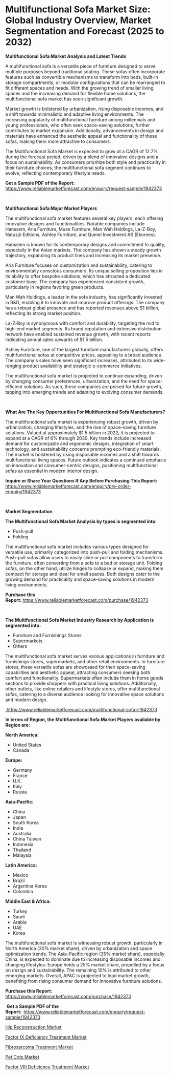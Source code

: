 <p><h1>Multifunctional Sofa Market Size: Global Industry Overview, Market Segmentation and Forecast (2025 to 2032)</h1></p><p><strong>Multifunctional Sofa Market Analysis and Latest Trends</strong></p>
<p><p>A multifunctional sofa is a versatile piece of furniture designed to serve multiple purposes beyond traditional seating. These sofas often incorporate features such as convertible mechanisms to transform into beds, built-in storage compartments, or modular configurations that can be rearranged to fit different spaces and needs. With the growing trend of smaller living spaces and the increasing demand for flexible home solutions, the multifunctional sofa market has seen significant growth.</p><p>Market growth is bolstered by urbanization, rising disposable incomes, and a shift towards minimalistic and adaptive living environments. The increasing popularity of multifunctional furniture among millennials and young professionals, who often seek space-saving solutions, further contributes to market expansion. Additionally, advancements in design and materials have enhanced the aesthetic appeal and functionality of these sofas, making them more attractive to consumers.</p><p>The Multifunctional Sofa Market is expected to grow at a CAGR of 12.7% during the forecast period, driven by a blend of innovative designs and a focus on sustainability. As consumers prioritize both style and practicality in their furniture choices, the multifunctional sofa segment continues to evolve, reflecting contemporary lifestyle needs.</p></p>
<p><strong>Get a Sample PDF of the Report:&nbsp;</strong> <a href="https://www.reliablemarketforecast.com/enquiry/request-sample/1942373?utm_campaign=3572&utm_medium=2&utm_source=Github&utm_content=ia&utm_term=05042025&utm_id=multifunctional-sofa">https://www.reliablemarketforecast.com/enquiry/request-sample/1942373</a></p>
<p>&nbsp;</p>
<p><strong>Multifunctional Sofa Major Market Players</strong></p>
<p><p>The multifunctional sofa market features several key players, each offering innovative designs and functionalities. Notable companies include Hanssem, Aria Furniture, Muse Furniture, Man Wah Holdings, La-Z-Boy, Natuzzi Editions, Ashley Furniture, and Qumei Investment AS (Ekornes).</p><p>Hanssem is known for its contemporary designs and commitment to quality, especially in the Asian markets. The company has shown a steady growth trajectory, expanding its product lines and increasing its market presence.</p><p>Aria Furniture focuses on customization and sustainability, catering to environmentally conscious consumers. Its unique selling proposition lies in its ability to offer bespoke solutions, which has attracted a dedicated customer base. The company has experienced consistent growth, particularly in regions favoring green products.</p><p>Man Wah Holdings, a leader in the sofa industry, has significantly invested in R&D, enabling it to innovate and improve product offerings. The company has a robust global presence and has reported revenues above $1 billion, reflecting its strong market position.</p><p>La-Z-Boy is synonymous with comfort and durability, targeting the mid to high-end market segments. Its brand reputation and extensive distribution network have enabled sustained revenue growth, with recent reports indicating annual sales upwards of $1.5 billion.</p><p>Ashley Furniture, one of the largest furniture manufacturers globally, offers multifunctional sofas at competitive prices, appealing to a broad audience. The company's sales have seen significant increases, attributed to its wide-ranging product availability and strategic e-commerce initiatives.</p><p>The multifunctional sofa market is projected to continue expanding, driven by changing consumer preferences, urbanization, and the need for space-efficient solutions. As such, these companies are poised for future growth, tapping into emerging trends and adapting to evolving consumer demands.</p></p>
<p>&nbsp;</p>
<p><strong>What Are The Key Opportunities For Multifunctional Sofa Manufacturers?</strong></p>
<p><p>The multifunctional sofa market is experiencing robust growth, driven by urbanization, changing lifestyles, and the rise of space-saving furniture solutions. Valued at approximately $1.5 billion in 2022, it is projected to expand at a CAGR of 6% through 2030. Key trends include increased demand for customizable and ergonomic designs, integration of smart technology, and sustainability concerns prompting eco-friendly materials. The market is bolstered by rising disposable incomes and a shift towards multifunctional living spaces. Future outlook indicates a continued emphasis on innovation and consumer-centric designs, positioning multifunctional sofas as essential in modern interior design.</p></p>
<p><strong>Inquire or Share Your Questions If Any Before Purchasing This Report:</strong> <a href="https://www.reliablemarketforecast.com/enquiry/pre-order-enquiry/1942373?utm_campaign=3572&utm_medium=2&utm_source=Github&utm_content=ia&utm_term=05042025&utm_id=multifunctional-sofa">https://www.reliablemarketforecast.com/enquiry/pre-order-enquiry/1942373</a></p>
<p>&nbsp;</p>
<p><strong>Market Segmentation</strong></p>
<p><strong>The Multifunctional Sofa Market Analysis by types is segmented into:</strong></p>
<p><ul><li>Push-pull</li><li>Folding</li></ul></p>
<p><p>The multifunctional sofa market includes various types designed for versatile use, primarily categorized into push-pull and folding mechanisms. Push-pull sofas allow users to easily slide or pull components to transform the furniture, often converting from a sofa to a bed or storage unit. Folding sofas, on the other hand, utilize hinges to collapse or expand, making them compact for storage and ideal for small spaces. Both designs cater to the growing demand for practicality and space-saving solutions in modern living environments.</p></p>
<p><strong>Purchase this Report:&nbsp;</strong><a href="https://www.reliablemarketforecast.com/purchase/1942373?utm_campaign=3572&utm_medium=2&utm_source=Github&utm_content=ia&utm_term=05042025&utm_id=multifunctional-sofa">https://www.reliablemarketforecast.com/purchase/1942373</a></p>
<p>&nbsp;</p>
<p><strong>The Multifunctional Sofa Market Industry Research by Application is segmented into:</strong></p>
<p><ul><li>Furniture and Furnishings Stores</li><li>Supermarkets</li><li>Others</li></ul></p>
<p><p>The multifunctional sofa market serves various applications in furniture and furnishings stores, supermarkets, and other retail environments. In furniture stores, these versatile sofas are showcased for their space-saving capabilities and aesthetic appeal, attracting consumers seeking both comfort and functionality. Supermarkets often include them in home goods sections to provide shoppers with practical living solutions. Additionally, other outlets, like online retailers and lifestyle stores, offer multifunctional sofas, catering to a diverse audience looking for innovative space solutions and modern design.</p></p>
<p><a href="https://www.reliablemarketforecast.com/multifunctional-sofa-r1942373?utm_campaign=3572&utm_medium=2&utm_source=Github&utm_content=ia&utm_term=05042025&utm_id=multifunctional-sofa">&nbsp;https://www.reliablemarketforecast.com/multifunctional-sofa-r1942373</a></p>
<p><strong>In terms of Region, the Multifunctional Sofa Market Players available by Region are:</strong></p>
<p>
    <p> <strong> North America: </strong>
        <ul>
            <li>United States</li>
            <li>Canada</li>
        </ul>
        </p> 
    <p> <strong> Europe: </strong>
        <ul>
            <li>Germany</li>
            <li>France</li>
            <li>U.K.</li>
            <li>Italy</li>
            <li>Russia</li>
        </ul>
        </p> 
    <p> <strong> Asia-Pacific: </strong>
        <ul>
            <li>China</li>
            <li>Japan</li>
            <li>South Korea</li>
            <li>India</li>
            <li>Australia</li>
            <li>China Taiwan</li>
            <li>Indonesia</li>
            <li>Thailand</li>
            <li>Malaysia</li>
        </ul>
        </p> 
    <p> <strong> Latin America: </strong>
        <ul>
            <li>Mexico</li>
            <li>Brazil</li>
            <li>Argentina Korea</li>
            <li>Colombia</li>
        </ul>
        </p> 
    <p> <strong> Middle East & Africa: </strong>
        <ul>
            <li>Turkey</li>
            <li>Saudi</li>
            <li>Arabia</li>
            <li>UAE</li>
            <li>Korea</li>
        </ul>
    </p>
    </p>
<p><p>The multifunctional sofa market is witnessing robust growth, particularly in North America (30% market share), driven by urbanization and space optimization trends. The Asia-Pacific region (35% market share), especially China, is expected to dominate due to increasing disposable incomes and changing lifestyles. Europe holds a 25% market share, propelled by a focus on design and sustainability. The remaining 10% is attributed to other emerging markets. Overall, APAC is projected to lead market growth, benefiting from rising consumer demand for innovative furniture solutions.</p></p>
<p><strong>Purchase this Report: </strong><a href="https://www.reliablemarketforecast.com/purchase/1942373?utm_campaign=3572&utm_medium=2&utm_source=Github&utm_content=ia&utm_term=05042025&utm_id=multifunctional-sofa">https://www.reliablemarketforecast.com/purchase/1942373</a></p>
<p>&nbsp;<strong>Get a Sample PDF of the Report:&nbsp;&nbsp;</strong><a href="https://www.reliablemarketforecast.com/enquiry/request-sample/1942373?utm_campaign=3572&utm_medium=2&utm_source=Github&utm_content=ia&utm_term=05042025&utm_id=multifunctional-sofa">https://www.reliablemarketforecast.com/enquiry/request-sample/1942373</a></p>
<p><strong></strong></p>
<p><p><a href="https://www.linkedin.com/pulse/hip-reconstruction-market-size-analysis-quantitative-insights-btane?utm_campaign=3572&utm_medium=2&utm_source=Github&utm_content=ia&utm_term=05042025&utm_id=multifunctional-sofa">Hip Reconstruction Market</a></p><p><a href="https://www.linkedin.com/pulse/factor-ix-deficiency-treatment-industry-trends-comprehensive-cwhye?utm_campaign=3572&utm_medium=2&utm_source=Github&utm_content=ia&utm_term=05042025&utm_id=multifunctional-sofa">Factor IX Deficiency Treatment Market</a></p><p><a href="https://www.linkedin.com/pulse/global-fibrosarcoma-treatment-market-analysis-trends-p7mbe?utm_campaign=3572&utm_medium=2&utm_source=Github&utm_content=ia&utm_term=05042025&utm_id=multifunctional-sofa">Fibrosarcoma Treatment Market</a></p><p><a href="https://github.com/karydacamu/Market-Research-Report-List-1/blob/main/pet-cots-market.md?utm_campaign=3572&utm_medium=2&utm_source=Github&utm_content=ia&utm_term=05042025&utm_id=multifunctional-sofa">Pet Cots Market</a></p><p><a href="https://www.linkedin.com/pulse/competitive-landscape-revenue-forecast-factor-viii-deficiency-r5fje?utm_campaign=3572&utm_medium=2&utm_source=Github&utm_content=ia&utm_term=05042025&utm_id=multifunctional-sofa">Factor VIII Deficiency Treatment Market</a></p></p>